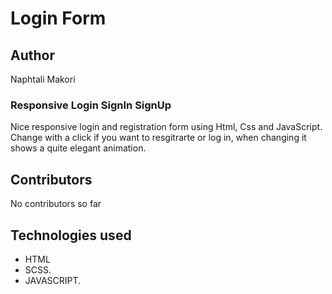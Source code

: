 # Login Form
## Author

Naphtali Makori
### Responsive Login SignIn SignUp
Nice responsive login and registration form using Html, Css and JavaScript. Change with a click if you want to resgitrarte or log in, when changing it shows a quite elegant animation.

## Contributors
No contributors so far

## Technologies used
* HTML
* SCSS.
* JAVASCRIPT.
